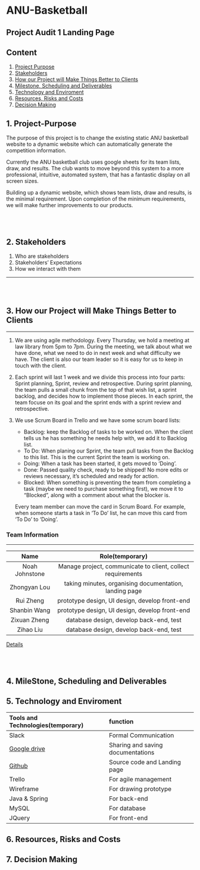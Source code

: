 # ANU-Basketball
## Project Audit 1 Landing Page
## Content
1. [Project Purpose](#1-project-purpose)
2. [Stakeholders](#2-stakeholders)
3. [How our Project will Make Things Better to Clients](#3-how-our-project-will-make-things-better-to-clients)
4. [Milestone, Scheduling and Deliverables](#4-milestone-scheduling-and-deliverables)
5. [Technology and Enviroment](#5-technology-and-enviroment)
6. [Resources, Risks and Costs](#6-resources-risks-and-costs)
7. [Decision Making](#7-decision-making)


## 1. Project-Purpose
The purpose of this project is to change the existing static ANU basketball website to a dynamic website which can automatically generate the competition information. 

Currently the ANU basketball club uses google sheets for its team lists, draw, and results. The club wants to move beyond this system to a more professional, intuitive, automated system, that has a fantastic display on all screen sizes.

Building up a dynamic website, which shows team lists, draw and results, is the minimal requirement. Upon completion of the minimum requirements, we will make further improvements to our products.



<br/><br/>
## 2. Stakeholders
1. Who are stakeholders
2. Stakeholders’ Expectations
3. How we interact with them




---
<br/><br/>

## 3. How our Project will Make Things Better to Clients
---
1. We are using agile methodology. Every Thursday, we hold a meeting at law library from 5pm to 7pm. During the meeting, we talk about what we have done, what we need to do in next week and what difficulty we have. The client is also our team leader so it is easy for us to keep in touch with the client.


2. Each sprint will last 1 week and we divide this process into four parts: Sprint planning, Sprint, review and retrospective. During sprint planning, the team pulls a small chunk from the top of that wish list, a sprint backlog, and decides how to implement those pieces. In each sprint, the team focuse on its goal and the sprint ends with a sprint review and retrospective.


3. We use Scrum Board in Trello and we have some scrum board lists:
   * Backlog: keep the Backlog of tasks to be worked on. When the client tells us he has something he needs help with, we add it to Backlog list.
   * To Do: When planing our Sprint, the team pull tasks from the Backlog to this list. This is the current Sprint the team is working on.
   * Doing: When a task has been started, it gets moved to ‘Doing’.
   * Done: Passed quality check, ready to be shipped! No more edits or reviews necessary, it’s scheduled and ready for action.
   * Blocked: When something is preventing the team from completing a task (maybe we need to purchase something first), we move it to “Blocked”, along with a comment about what the blocker is.
   
   Every team member can move the card in Scrum Board. For example, when someone starts a task in ‘To Do’ list, he can move this card from ‘To Do’ to ‘Doing’.

### Team Information
---
|Name|Role(temporary)|
|:---:|:---:|
|Noah Johnstone|Manage project, communicate to client, collect requirements|
|Zhongyan Lou|taking minutes, organising documentation, landing page|
|Rui Zheng|prototype design, UI design, develop front-end|
|Shanbin Wang|prototype design, UI design, develop front-end|
|Zixuan Zheng|database design, develop back-end, test|
|Zihao Liu|database design, develop back-end, test|

[Details](https://docs.google.com/document/d/1VLx9iI4c3bB1yFO3E_3bc15e2s5xIrJ1lX7Topq2ft0/edit?usp=sharing)

<br/><br/>

## 4. MileStone, Scheduling and Deliverables

## 5. Technology and Enviroment
|Tools and Technologies(temporary)|function|
|:---|:---|
|Slack|Formal Communication| |
|[Google drive](https://drive.google.com/drive/folders/1IYIhrGfbP5w2grQaXwNptR1yfGbtUQgZ?usp=sharing)|Sharing and saving documentations|
|[Github](https://github.com/Zihao-Liu/ANU-Basketball)|Source code and Landing page|
|Trello|For agile management|
|Wireframe|For drawing prototype|
|Java & Spring|For back-end|
|MySQL|For database|
|JQuery|For front-end| 


## 6. Resources, Risks and Costs

## 7. Decision Making







